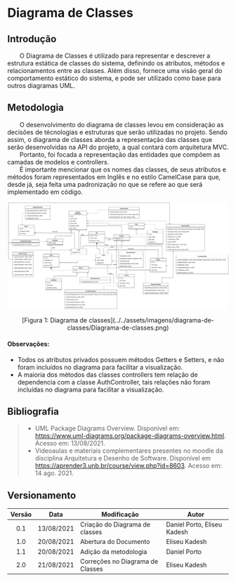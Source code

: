 # Diagrama de Classes
 
## Introdução
 
&emsp;&emsp;O Diagrama de Classes é utilizado para representar e descrever a estrutura estática de classes do sistema, definindo os atributos, métodos e relacionamentos entre as classes. Além disso, fornece uma visão geral do comportamento estático do sistema, e pode ser utilizado como base para outros diagramas UML.

## Metodologia

&emsp;&emsp;O desenvolvimento do diagrama de classes levou em consideração as decisões de técnologias e estruturas que serão utilizadas no projeto. Sendo assim, o diagrama de classes aborda a representação das classes que serão desenvolvidas na API do projeto, a qual contará com arquitetura MVC.<br>
&emsp;&emsp;Portanto, foi focada a representação das entidades que compõem as camadas de modelos e controllers.<br>
&emsp;&emsp;É importante mencionar que os nomes das classes, de seus atributos e métodos foram representados em Inglês e no estilo CamelCase para que, desde já, seja feita uma padronização no que se refere ao que será implementado em código.

![Diagrama de classes](../../assets/imagens/diagrama-de-classes/Diagrama-de-classes.png)
 
<center>[Figura 1: Diagrama de classes](../../assets/imagens/diagrama-de-classes/Diagrama-de-classes.png)</center>
 
#### **Observações**:<br>
- Todos os atributos privados possuem métodos Getters e Setters, e não foram incluídos no diagrama para facilitar a visualização.
- A maioria dos métodos das classes controllers tem relação de dependencia com a classe AuthController, tais relações não foram incluídas no diagrama para facilitar a visualização.
 
## Bibliografia
> - UML Package Diagrams Overview. Disponível em: https://www.uml-diagrams.org/package-diagrams-overview.html. Acesso em: 13/08/2021.
> - Videoaulas e materiais complementares presentes no moodle da disciplina Arquitetura e Desenho de Software. Disponível em <https://aprender3.unb.br/course/view.php?id=8603>. Acesso em: 14 ago. 2021.

## Versionamento
| Versão | Data | Modificação | Autor |
| :-: | -- | -- | -- |
|0.1| 13/08/2021 | Criação do Diagrama de classes              |  Daniel Porto, Eliseu Kadesh  |
|1.0| 20/08/2021 | Abertura do Documento                       |  Eliseu Kadesh |
|1.1| 20/08/2021 | Adição da metodologia                       |  Daniel Porto  |
|2.0| 21/08/2021 | Correções no Diagrama de Classes            |  Eliseu Kadesh |
